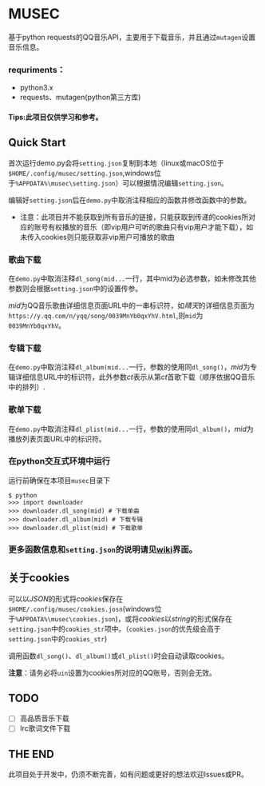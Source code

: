 # MUSEC
基于python requests的QQ音乐API，主要用于下载音乐，并且通过`mutagen`设置音乐信息。

### requriments：
* python3.x
* requests、mutagen(python第三方库)

#### Tips:此项目仅供学习和参考。

## Quick Start
首次运行demo.py会将`setting.json`复制到本地（linux或macOS位于`$HOME/.config/musec/setting.json`,windows位于`%APPDATA%\musec\setting.json`）可以根据情况编辑`setting.json`。

编辑好`setting.json`后在`demo.py`中取消注释相应的函数并修改函数中的参数。

* 注意：此项目并不能获取到所有音乐的链接，只能获取到传递的cookies所对应的账号有权播放的音乐（即vip用户可听的歌曲只有vip用户才能下载），如未传入cookies则只能获取非vip用户可播放的歌曲

### 歌曲下载
在`demo.py`中取消注释`dl_song(mid...`一行，其中mid为必选参数，如未修改其他参数则会根据`setting.json`中的设置传参。

*mid*为QQ音乐歌曲详细信息页面URL中的一串标识符，如*晴天*的详细信息页面为`https://y.qq.com/n/yqq/song/0039MnYb0qxYhV.html`,则`mid`为`0039MnYb0qxYhV`。

### 专辑下载

在`demo.py`中取消注释`dl_album(mid...`一行，参数的使用同`dl_song()`，*mid*为专辑详细信息URL中的标识符，此外参数*ct*表示从第*ct*首歌下载（顺序依据QQ音乐中的排列）.

### 歌单下载

在`demo.py`中取消注释`dl_plist(mid...`一行，参数的使用同`dl_album()`，*mid*为播放列表页面URL中的标识符。


### 在python交互式环境中运行
运行前确保在本项目`musec`目录下
```shell
$ python
>>> import downloader
>>> downloader.dl_song(mid) # 下载单曲
>>> downloader.dl_album(mid) # 下载专辑
>>> downloader.dl_plist(mid) # 下载歌单
```

### 更多函数信息和`setting.json`的说明请见[wiki](https://github.com/DedSecer/musec/wiki)界面。

## 关于cookies
可以以*JSON*的形式将*cookies*保存在`$HOME/.config/musec/cookies.josn`(windows位于`%APPDATA%\musec\cookies.json`)，或将*cookies*以*string*的形式保存在`setting.json`中的`cookies_str`项中。（`cookies.json`的优先级会高于`setting.json`中的`cookies_str`)

调用函数`dl_song()`、`dl_album()`或`dl_plist()`时会自动读取cookies。

**注意**：请务必将`uin`设置为cookies所对应的QQ账号，否则会无效。

## TODO
- [ ] 高品质音乐下载
- [ ] lrc歌词文件下载

## THE END
此项目处于开发中，仍须不断完善，如有问题或更好的想法欢迎Issues或PR。


